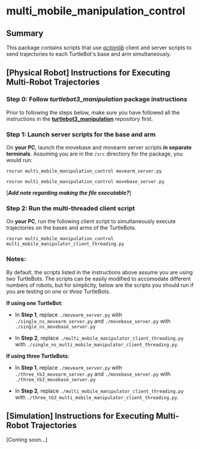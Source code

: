 # multi_mobile_manipulation_control

## Summary

This package contains scripts that use [*actionlib*](http://wiki.ros.org/actionlib) client and server scripts to send trajectories to each TurtleBot's base and arm simultaneously.

## [Physical Robot] Instructions for Executing Multi-Robot Trajectories

### Step 0: Follow *turtlebot3_manipulation* package instructions

Prior to following the steps below, make sure you have followed all the instructions in the [__turtlebot3_manipulation__](https://github.com/JBVAkshaya/turtlebot3_manipulation) repository first.

### Step 1: Launch server scripts for the base and arm

On __your PC__, launch the movebase and movearm server scripts __in separate terminals__. Assuming you are in the `/src` directiory for the package, you would run:

```rosrun multi_mobile_manipulation_control movearm_server.py```

```rosrun multi_mobile_manipulation_control movebase_server.py```

[__*Add note regarding making the file executable?*__]

### Step 2: Run the multi-threaded client script

On __your PC__, run the following client script to simultaneously execute trajectories on the bases and arms of the TurtleBots.

```rosrun multi_mobile_manipulation_control multi_mobile_manipulator_client_threading.py```

### Notes:

By default, the scripts listed in the instructions above assume you are using *two* TurtleBots. The scripts can be easily modified to accomodate different numbers of robots, but for simplicity, below are the scripts you should run if you are testing on *one* or *three* TurtleBots.

__If using one TurtleBot__:

* In __Step 1__, replace `./movearm_server.py` with `./single_ns_movearm_server.py` and `./movebase_server.py` with `./single_ns_movebase_server.py`

* In __Step 2__, replace `./multi_mobile_manipulator_client_threading.py` with `./single_ns_multi_mobile_manipulator_client_threading.py`.

__If using three TurtleBots__:

* In __Step 1__, replace `./movearm_server.py` with `./three_tb3_movearm_server.py` and `./movebase_server.py` with `./three_tb3_movebase_server.py`

* In __Step 2__, replace `./multi_mobile_manipulator_client_threading.py` with `./three_tb3_multi_mobile_manipulator_client_threading.py`.
 

## [Simulation] Instructions for Executing Multi-Robot Trajectories

[Coming soon...]

